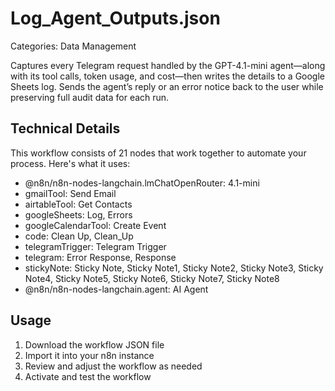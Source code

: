 # Log_Agent_Outputs.json

Categories: Data Management

Captures every Telegram request handled by the GPT-4.1-mini agent—along with its tool calls, token usage, and cost—then writes the details to a Google Sheets log.
Sends the agent’s reply or an error notice back to the user while preserving full audit data for each run.

## Technical Details

This workflow consists of 21 nodes that work together to automate your process. Here's what it uses:

- @n8n/n8n-nodes-langchain.lmChatOpenRouter: 4.1-mini
- gmailTool: Send Email
- airtableTool: Get Contacts
- googleSheets: Log, Errors
- googleCalendarTool: Create Event
- code: Clean Up, Clean_Up
- telegramTrigger: Telegram Trigger
- telegram: Error Response, Response
- stickyNote: Sticky Note, Sticky Note1, Sticky Note2, Sticky Note3, Sticky Note4, Sticky Note5, Sticky Note6, Sticky Note7, Sticky Note8
- @n8n/n8n-nodes-langchain.agent: AI Agent

## Usage

1. Download the workflow JSON file
2. Import it into your n8n instance
3. Review and adjust the workflow as needed
4. Activate and test the workflow


